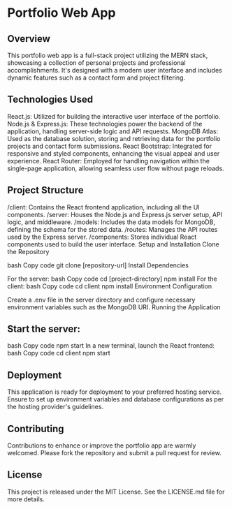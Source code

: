 # Portfolio Web App
## Overview
This portfolio web app is a full-stack project utilizing the MERN stack, showcasing a collection of personal projects and professional accomplishments. It's designed with a modern user interface and includes dynamic features such as a contact form and project filtering.

## Technologies Used
React.js: Utilized for building the interactive user interface of the portfolio.
Node.js & Express.js: These technologies power the backend of the application, handling server-side logic and API requests.
MongoDB Atlas: Used as the database solution, storing and retrieving data for the portfolio projects and contact form submissions.
React Bootstrap: Integrated for responsive and styled components, enhancing the visual appeal and user experience.
React Router: Employed for handling navigation within the single-page application, allowing seamless user flow without page reloads.

## Project Structure
/client: Contains the React frontend application, including all the UI components.
/server: Houses the Node.js and Express.js server setup, API logic, and middleware.
/models: Includes the data models for MongoDB, defining the schema for the stored data.
/routes: Manages the API routes used by the Express server.
/components: Stores individual React components used to build the user interface.
Setup and Installation
Clone the Repository

bash
Copy code
git clone [repository-url]
Install Dependencies

For the server:
bash
Copy code
cd [project-directory]
npm install
For the client:
bash
Copy code
cd client
npm install
Environment Configuration

Create a .env file in the server directory and configure necessary environment variables such as the MongoDB URI.
Running the Application

## Start the server:
bash
Copy code
npm start
In a new terminal, launch the React frontend:
bash
Copy code
cd client
npm start

## Deployment
This application is ready for deployment to your preferred hosting service. Ensure to set up environment variables and database configurations as per the hosting provider's guidelines.

## Contributing
Contributions to enhance or improve the portfolio app are warmly welcomed. Please fork the repository and submit a pull request for review.

## License
This project is released under the MIT License. See the LICENSE.md file for more details.
